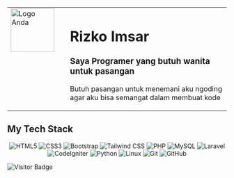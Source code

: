 <table width="100%">
  <tr>
    <td width="120" valign="top">
      <img src="https://rizkoimsar.netlify.app/img/logo.png" width="100" alt="Logo Anda">
    </td>
    <td valign="top">
      <h1>Rizko Imsar</h1>
      <h3>Saya Programer yang butuh wanita untuk pasangan</h3>
      <p>Butuh pasangan untuk menemani aku ngoding agar aku bisa semangat dalam membuat kode</p>
    </td>
  </tr>
</table>


## My Tech Stack

<div align="center">
  
  ![HTML5](https://img.shields.io/badge/HTML5-E34F26?style=for-the-badge&logo=html5&logoColor=white) 
  ![CSS3](https://img.shields.io/badge/CSS3-1572B6?style=for-the-badge&logo=css3&logoColor=white) 
  ![Bootstrap](https://img.shields.io/badge/Bootstrap-7952B3?style=for-the-badge&logo=bootstrap&logoColor=white) 
  ![Tailwind CSS](https://img.shields.io/badge/Tailwind_CSS-38B2AC?style=for-the-badge&logo=tailwind-css&logoColor=white) 
  ![PHP](https://img.shields.io/badge/PHP-777BB4?style=for-the-badge&logo=php&logoColor=white) 
  ![MySQL](https://img.shields.io/badge/MySQL-4479A1?style=for-the-badge&logo=mysql&logoColor=white) 
  ![Laravel](https://img.shields.io/badge/Laravel-FF2D20?style=for-the-badge&logo=laravel&logoColor=white) 
  ![CodeIgniter](https://img.shields.io/badge/Codeigniter-EF4223?style=for-the-badge&logo=codeigniter&logoColor=white) 
  ![Python](https://img.shields.io/badge/Python-3776AB?style=for-the-badge&logo=python&logoColor=white) 
  ![Linux](https://img.shields.io/badge/Linux-FCC624?style=for-the-badge&logo=linux&logoColor=black) 
  ![Git](https://img.shields.io/badge/Git-F05032?style=for-the-badge&logo=git&logoColor=white) 
  ![GitHub](https://img.shields.io/badge/GitHub-100000?style=for-the-badge&logo=github&logoColor=white)

</div>

<p>
  <img src="https://visitor-badge.laobi.icu/badge?page_id=rizko77" alt="Visitor Badge" />
</p>
